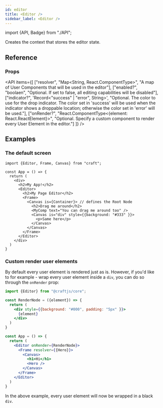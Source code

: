 ```yaml
---
id: editor
title: <Editor />
sidebar_label: <Editor />
---
```


import {API, Badge} from "./API";

<Badge type="component" />

Creates the context that stores the editor state.

## Reference
### Props
<API items={[
  ["resolver", "Map<String, React.ComponentType>", "A map of User Components that will be used in the editor"],
  ["enabled?", "boolaen", "Optional. If set to false, all editing capabilities will be disabled"],
  ["indicator?", 'Record<"success" | "error", String>', "Optional. The color to use for the drop indicator. The color set in 'success' will be used when the indicator shows a droppable location; otherwise the color set in 'error' will be used."],
  ["onRender?", "React.ComponentType<{element: React.ReactElement}>", "Optional. Specify a custom component to render every User Element in the editor."]
]} /> 


## Examples

### The default screen
```tsx {9,10,16,17}
import {Editor, Frame, Canvas} from "craft";

const App = () => {
  return (
    <div>
      <h2>My App!</h2>
      <Editor>
        <h2>My Page Editor</h2>
        <Frame> 
          <Canvas is={Container}> // defines the Root Node
            <h2>Drag me around</h2>
            <MyComp text="You can drag me around too" />
            <Canvas is="div" style={{background: "#333" }}>
              <p>Same here</p>
            </Canvas>
          </Canvas>
        </Frame>
      </Editor>
    </div>
  )
}
```

### Custom render user elements
By default every user element is rendered just as is. However, if you'd like to for example - wrap every user element inside a `div`, you can do so through the `onRender` prop:

```jsx {3-9,13}
import {Editor} from "@craftjs/core";

const RenderNode = ({element}) => {
  return (
    <div style={{background: "#000", padding: "5px" }}>
      {element}
    </div>
  )
}

const App = () => {
  return (
    <Editor onRender={RenderNode}>
      <Frame resolver={{Hero}}>
        <Canvas>
          <h1>Hi</h1>
          <Hero />
        </Canvas>
      </Frame>
    </Editor>
  )
}
```
In the above example, every user element will now be wrapped in a black `div`. 
